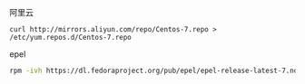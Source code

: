 阿里云

```
curl http://mirrors.aliyun.com/repo/Centos-7.repo >  /etc/yum.repos.d/Centos-7.repo
```

epel

```bash
rpm -ivh https://dl.fedoraproject.org/pub/epel/epel-release-latest-7.noarch.rpm
```

